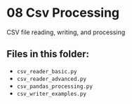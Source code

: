 # 08 Csv Processing

CSV file reading, writing, and processing

## Files in this folder:

- `csv_reader_basic.py`
- `csv_reader_advanced.py`
- `csv_pandas_processing.py`
- `csv_writer_examples.py`
